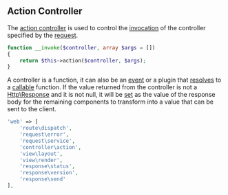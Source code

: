 ## Action Controller
The [action controller](https://github.com/mvc5/mvc5/blob/master/src/Controller/Action.php) is used to control the [invocation](https://github.com/mvc5/mvc5/blob/master/src/Controller/Action.php#L24) of the controller specified by the [request](https://github.com/mvc5/mvc5/blob/master/src/Controller/Response.php#L50).

```php
function __invoke($controller, array $args = [])
{
    return $this->action($controller, $args);
}
```

A controller is a function, it can also be an [event](https://github.com/mvc5/mvc5/blob/master/src/Event/Event.php) or a plugin that [resolves](https://github.com/mvc5/mvc5/blob/master/src/Resolver/Resolver.php#L84) to a [callable](http://php.net/manual/en/language.types.callable.php) function. If the value returned from the controller is not a [Http\Response](https://github.com/mvc5/mvc5/blob/master/src/Http/Response.php) and it is not null, it will be [set](https://github.com/mvc5/mvc5/blob/master/src/Response/Dispatch.php#L79) as the value of the response body for the remaining components to transform into a value that can be sent to the client.

```php
'web' => [
    'route\dispatch',
    'request\error',
    'request\service',
    'controller\action',
    'view\layout',
    'view\render',
    'response\status',
    'response\version',
    'response\send'
],
```
